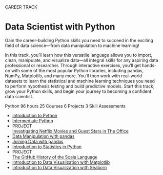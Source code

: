 CAREER TRACK
# Data Scientist with Python

Gain the career-building Python skills you need to succeed in the exciting field of data science—from data manipulation to machine learning!

In this track, you’ll learn how this versatile language allows you to import, clean, manipulate, and visualize data—all integral skills for any aspiring data professional or researcher. Through interactive exercises, you’ll get hands-on with some of the most popular Python libraries, including pandas, NumPy, Matplotlib, and many more. You’ll then work with real-world datasets to learn the statistical and machine learning techniques you need to perform hypothesis testing and build predictive models. Start this track, grow your Python skills, and begin your journey to becoming a confident data scientist.

Python
96 hours
25 Courses
6 Projects
3 Skill Assessments

+ [Introduction to Python](https://github.com/Torregu/DataCamp/tree/main/Courses/Programming/Python/Introduction%20to%20Python)
+ [Intermediate Python](https://github.com/Torregu/DataCamp/tree/main/Courses/Programming/Python/Intermediate%20Python)
+ PROJECT <br>
  [Investigating Netflix Movies and Guest Stars in The Office](https://github.com/Torregu/DataCamp/tree/main/Projects/Investigating%20Netflix%20Movies%20and%20Guest%20Stars%20in%20The%20Office)
+ [Data Manipulation with pandas](https://github.com/Torregu/DataCamp/tree/main/Courses/Data%20Manipulation/Python/Data%20Manipulation%20with%20pandas)
+ [Joining Data with pandas](https://github.com/Torregu/DataCamp/tree/main/Courses/Data%20Manipulation/Python/Joining%20Data%20with%20pandas)
+ [Introduction to Statistics in Python](https://github.com/Torregu/DataCamp/tree/main/Courses/Probability%20&%20Statistics/Python/Introduction%20to%20Statistics%20in%20Python)
+ PROJECT <br>
  [The GitHub History of the Scala Language](https://github.com/Torregu/DataCamp/tree/main/Projects/The%20GitHub%20History%20of%20the%20Scala%20Language)
+ [Introduction to Data Visualization with Matplotlib](https://github.com/Torregu/DataCamp/tree/main/Courses/Data%20Visualization/Python/Introduction%20to%20Data%20Visualization%20with%20Matplotlib)
+ [Introduction to Data Visualization with Seaborn](https://github.com/Torregu/DataCamp/tree/main/Courses/Data%20Visualization/Python/Introduction%20to%20Data%20Visualization%20with%20Seaborn)

